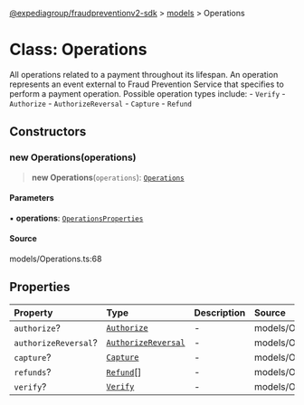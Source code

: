 [@expediagroup/fraudpreventionv2-sdk](../../index.md) > [models](../index.md) > Operations

# Class: Operations

All operations related to a payment throughout its lifespan. An operation represents an event external to Fraud Prevention Service that specifies to perform a payment operation. Possible operation types include:  - `Verify`  - `Authorize`  - `AuthorizeReversal`  - `Capture`  - `Refund`

## Constructors

### new Operations(operations)

> **new Operations**(`operations`): [`Operations`](Operations.md)

#### Parameters

▪ **operations**: [`OperationsProperties`](../interfaces/OperationsProperties.md)

#### Source

models/Operations.ts:68

## Properties

| Property | Type | Description | Source |
| :------ | :------ | :------ | :------ |
| `authorize`? | [`Authorize`](Authorize.md) | - | models/Operations.ts:51 |
| `authorizeReversal`? | [`AuthorizeReversal`](AuthorizeReversal.md) | - | models/Operations.ts:56 |
| `capture`? | [`Capture`](Capture.md) | - | models/Operations.ts:61 |
| `refunds`? | [`Refund`](Refund.md)[] | - | models/Operations.ts:66 |
| `verify`? | [`Verify`](Verify.md) | - | models/Operations.ts:46 |
